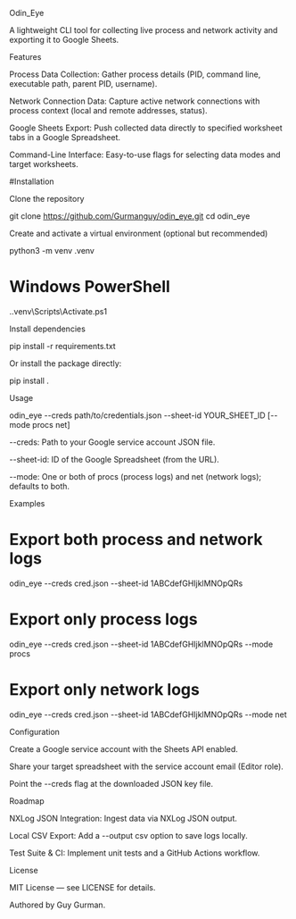 Odin_Eye

A lightweight CLI tool for collecting live process and network activity and exporting it to Google Sheets.

Features

Process Data Collection: Gather process details (PID, command line, executable path, parent PID, username).

Network Connection Data: Capture active network connections with process context (local and remote addresses, status).

Google Sheets Export: Push collected data directly to specified worksheet tabs in a Google Spreadsheet.

Command-Line Interface: Easy-to-use flags for selecting data modes and target worksheets.

#Installation

Clone the repository

git clone https://github.com/Gurmanguy/odin_eye.git
cd odin_eye

Create and activate a virtual environment (optional but recommended)

python3 -m venv .venv
# Windows PowerShell
.\.venv\Scripts\Activate.ps1


Install dependencies

pip install -r requirements.txt

Or install the package directly:

pip install .

Usage

odin_eye --creds path/to/credentials.json --sheet-id YOUR_SHEET_ID [--mode procs net]

--creds: Path to your Google service account JSON file.

--sheet-id: ID of the Google Spreadsheet (from the URL).

--mode: One or both of procs (process logs) and net (network logs); defaults to both.

Examples

# Export both process and network logs
odin_eye --creds cred.json --sheet-id 1ABCdefGHIjklMNOpQRs

# Export only process logs
odin_eye --creds cred.json --sheet-id 1ABCdefGHIjklMNOpQRs --mode procs

# Export only network logs
odin_eye --creds cred.json --sheet-id 1ABCdefGHIjklMNOpQRs --mode net

Configuration

Create a Google service account with the Sheets API enabled.

Share your target spreadsheet with the service account email (Editor role).

Point the --creds flag at the downloaded JSON key file.

Roadmap

NXLog JSON Integration: Ingest data via NXLog JSON output.

Local CSV Export: Add a --output csv option to save logs locally.

Test Suite & CI: Implement unit tests and a GitHub Actions workflow.

License

MIT License — see LICENSE for details.

Authored by Guy Gurman.
